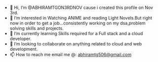 - 👋 Hi, I’m @ABHIRAMTGON3RDNOV cause i created this profile on Nov 3rd.
- 👀 I’m interested in Watching ANIME and reading Light Novels.But right now in order to get a job...consistently working on my dsa,problem solving skills and projects.
- 🌱 I’m currently learning Skills required for a Full stack and a cloud developer.
- 💞️ I’m looking to collaborate on anything related to cloud and web development.
- 📫 How to reach me email me @: abhiramtg506@gmail.com

<!---
ABHIRAMTGON3RDNOV/ABHIRAMTGON3RDNOV is a ✨ special ✨ repository because its `README.md` (this file) appears on your GitHub profile.
You can click the Preview link to take a look at your changes.
--->
